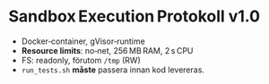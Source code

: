 # Sandbox Execution Protokoll v1.0

* Docker‑container, gVisor‑runtime  
* **Resource limits**: no‑net, 256 MB RAM, 2 s CPU  
* FS: readonly, förutom `/tmp` (RW)  
* `run_tests.sh` **måste** passera innan kod levereras.


